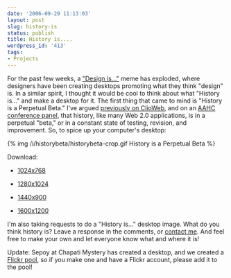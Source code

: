 ```yaml
---
date: '2006-09-29 11:13:03'
layout: post
slug: history-is
status: publish
title: History is....
wordpress_id: '413'
tags:
- Projects
---
```


For the past few weeks, a ["Design is..."](http://flickr.com/groups/designerwallpaper/pool/) meme has exploded, where designers have been creating desktops promoting what they think "design" is. In a similar spirit, I thought it would be cool to think about what "History is..." and make a desktop for it. The first thing that came to mind is "History is a Perpetual Beta." I've argued [previously on ClioWeb](http://clioweb.org/archive/2006/01/11/historians-and-web-20/), and on an [AAHC conference panel](http://past-forward.org), that history, like many Web 2.0 applications, is in a perpetual "beta," or in a constant state of testing, revision, and improvement. So, to spice up your computer's desktop:


{% img /i/historybeta/historybeta-crop.gif History is a Perpetual Beta %}


Download:






  * [1024x768](/i/historybeta/historybeta-1024.gif)


  * [1280x1024](/i/historybeta/historybeta-1280.gif)


  * [1440x900](/i/historybeta/historybeta-1440.gif)


  * [1600x1200](/i/historybeta/historybeta-1600.gif)




I'm also taking requests to do a "History is..." desktop image. What do you think history is? Leave a response in the comments, or [contact me](http://clioweb.org/about/contact/). And feel free to make your own and let everyone know what and where it is!




Update: Sepoy at Chapati Mystery has created a desktop, and we created a [Flickr pool](http://www.flickr.com/groups/history-is/pool/), so if you make one and have a Flickr account, please add it to the pool!
